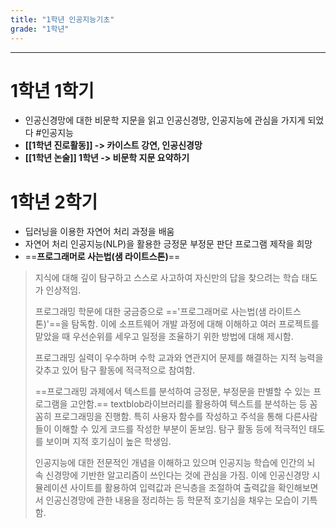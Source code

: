 ```yaml
---
title: "1학년 인공지능기초"
grade: "1학년"
---
```


---

# **1학년 1학기**

- 인공신경망에 대한 비문학 지문을 읽고 인공신경망, 인공지능에 관심을 가지게 되었다 #인공지능
- **[[1학년 진로활동]] -> 카이스트 강연, 인공신경망**
- **[[1학년 논술]] 1학년 -> 비문학 지문 요약하기**

# 1학년 2학기

- 딥러닝을 이용한 자연어 처리 과정을 배움
- 자연어 처리 인공지능(NLP)을 활용한 긍정문 부정문 판단 프로그램 제작을 희망
- ==**프로그래머로 사는법(샘 라이트스톤)**==

> 지식에 대해 깊이 탐구하고 스스로 사고하여 자신만의 답을 찾으려는 학습 태도가 인상적임.
>
> 프로그래밍 학문에 대한 궁금증으로 =='프로그래머로 사는법(샘 라이트스톤)'==을 탐독함. 이에 소프트웨어 개발 과정에 대해 이해하고 여러 프로젝트를 맡았을 때 우선순위를 세우고 일정을 조율하기 위한 방법에 대해 제시함.
>
> 프로그래밍 실력이 우수하며 수학 교과와 연관지어 문제를 해결하는 지적 능력을 갖추고 있어 탐구 활동에 적극적으로 참여함.
>
> ==프로그래밍 과제에서 텍스트를 분석하여 긍정문, 부정문을 판별할 수 있는 프로그램을 고안함.== textblob라이브러리를 활용하여 텍스트를 분석하는 등 꼼꼼히 프로그래밍을 진행함. 특히 사용자 함수를 작성하고 주석을 통해 다른사람들이 이해할 수 있게 코드를 작성한 부분이 돋보임. 탐구 활동 등에 적극적인 태도를 보이며 지적 호기심이 높은 학생임.
>
> 인공지능에 대한 전문적인 개념을 이해하고 있으며 인공지능 학습에 인간의 뇌 속 신경망에 기반한 알고리즘이 쓰인다는 것에 관심을 가짐. 이에 인공신경망 시뮬레이션 사이트를 활용하여 입력값과 은닉층을 조절하여 출력값을 확인해보면서 인공신경망에 관한 내용을 정리하는 등 학문적 호기심을 채우는 모습이 기특함.
